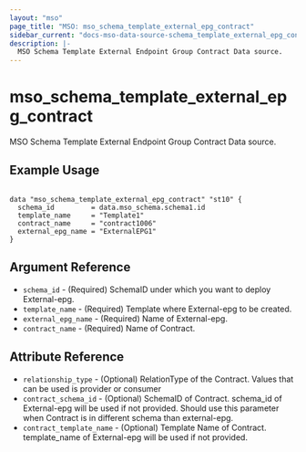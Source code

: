 ```yaml
---
layout: "mso"
page_title: "MSO: mso_schema_template_external_epg_contract"
sidebar_current: "docs-mso-data-source-schema_template_external_epg_contract"
description: |-
  MSO Schema Template External Endpoint Group Contract Data source.
---
```


# mso_schema_template_external_epg_contract #

MSO Schema Template External Endpoint Group Contract Data source.

## Example Usage ##

```hcl

data "mso_schema_template_external_epg_contract" "st10" {
  schema_id         = data.mso_schema.schema1.id
  template_name     = "Template1"
  contract_name     = "contract1006"
  external_epg_name = "ExternalEPG1"
}

```

## Argument Reference ##

* `schema_id` - (Required) SchemaID under which you want to deploy External-epg.
* `template_name` - (Required) Template where External-epg to be created.
* `external_epg_name` - (Required) Name of External-epg.
* `contract_name` - (Required) Name of Contract.

## Attribute Reference ##

* `relationship_type` - (Optional) RelationType of the Contract. Values that can be used is provider or consumer
* `contract_schema_id` - (Optional) SchemaID of Contract. schema_id of External-epg will be used if not provided. Should use this parameter when Contract is in different schema than external-epg.
* `contract_template_name` - (Optional) Template Name of Contract. template_name of External-epg will be used if not provided.
